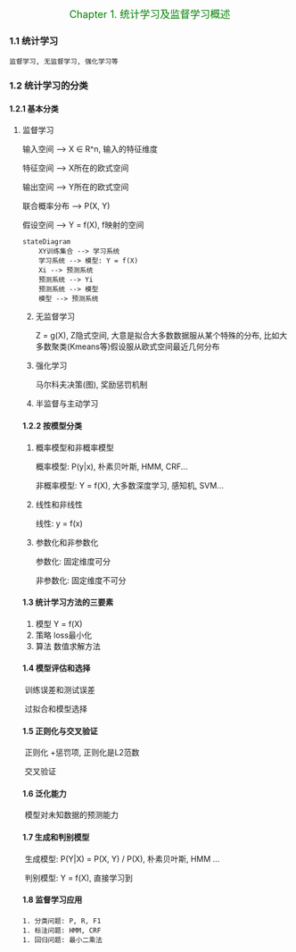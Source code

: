 <p align="center"><font color="green" size=4>Chapter 1. 统计学习及监督学习概述</font></p>

### 1.1 统计学习

 	监督学习, 无监督学习, 强化学习等

### 1.2 统计学习的分类

#### 1.2.1 基本分类

 1. 监督学习

    输入空间 --> X ∈ R^n, 输入的特征维度

    特征空间 --> X所在的欧式空间

    输出空间 --> Y所在的欧式空间

    联合概率分布 --> P(X, Y)

    假设空间 --> Y = f(X), f映射的空间

    ```mermaid
    stateDiagram
    	XY训练集合 --> 学习系统
    	学习系统 --> 模型: Y = f(X)
    	Xi --> 预测系统
    	预测系统 --> Yi
    	预测系统 --> 模型
    	模型 --> 预测系统
    ```

    

    2. 无监督学习

       Z = g(X), Z隐式空间, 大意是拟合大多数数据服从某个特殊的分布, 比如大多数聚类(Kmeans等)假设服从欧式空间最近几何分布

    3. 强化学习

       马尔科夫决策(图), 奖励惩罚机制

    4. 半监督与主动学习

    #### 1.2.2 按模型分类

    1. 概率模型和非概率模型

       概率模型: P(y|x), 朴素贝叶斯, HMM, CRF...

       非概率模型: Y = f(X), 大多数深度学习, 感知机, SVM...

    2. 线性和非线性

       线性: y = f(x)

    3. 参数化和非参数化

       参数化: 固定维度可分

       非参数化: 固定维度不可分

    #### 1.3 统计学习方法的三要素

    1. 模型 Y = f(X)
    2. 策略 loss最小化
    3. 算法 数值求解方法

    #### 1.4 模型评估和选择

    ​	训练误差和测试误差

    ​	过拟合和模型选择

    #### 1.5 正则化与交叉验证

    ​	正则化  +惩罚项,   正则化是L2范数

    ​	交叉验证

    #### 1.6 泛化能力

    ​	模型对未知数据的预测能力

    #### 1.7 生成和判别模型

    ​	生成模型: P(Y|X) = P(X, Y) / P(X), 朴素贝叶斯, HMM ...

    ​	判别模型: Y = f(X), 直接学习到

    #### 1.8 监督学习应用

    	1. 分类问题: P, R, F1
    	1. 标注问题: HMM, CRF
    	1. 回归问题: 最小二乘法